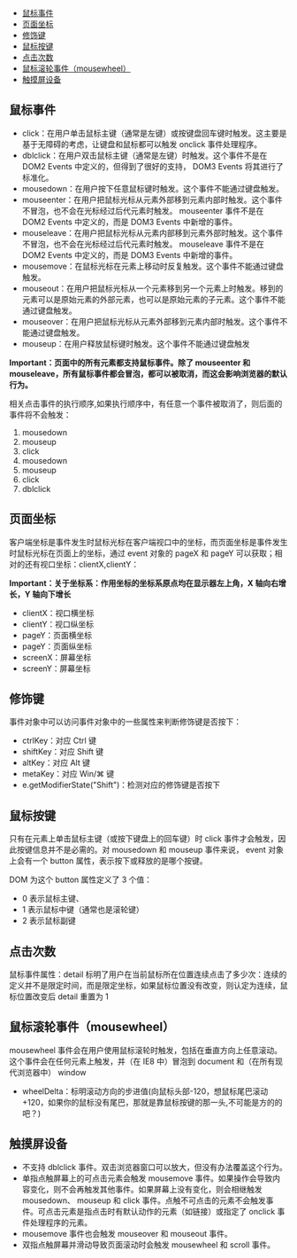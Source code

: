 <!-- START doctoc generated TOC please keep comment here to allow auto update -->
<!-- DON'T EDIT THIS SECTION, INSTEAD RE-RUN doctoc TO UPDATE -->

- [鼠标事件](#%E9%BC%A0%E6%A0%87%E4%BA%8B%E4%BB%B6)
- [页面坐标](#%E9%A1%B5%E9%9D%A2%E5%9D%90%E6%A0%87)
- [修饰键](#%E4%BF%AE%E9%A5%B0%E9%94%AE)
- [鼠标按键](#%E9%BC%A0%E6%A0%87%E6%8C%89%E9%94%AE)
- [点击次数](#%E7%82%B9%E5%87%BB%E6%AC%A1%E6%95%B0)
- [鼠标滚轮事件（mousewheel）](#%E9%BC%A0%E6%A0%87%E6%BB%9A%E8%BD%AE%E4%BA%8B%E4%BB%B6mousewheel)
- [触摸屏设备](#%E8%A7%A6%E6%91%B8%E5%B1%8F%E8%AE%BE%E5%A4%87)

<!-- END doctoc generated TOC please keep comment here to allow auto update -->

## 鼠标事件

- click：在用户单击鼠标主键（通常是左键）或按键盘回车键时触发。这主要是基于无障碍的考虑，让键盘和鼠标都可以触发 onclick 事件处理程序。
- dblclick：在用户双击鼠标主键（通常是左键）时触发。这个事件不是在 DOM2 Events 中定义的，但得到了很好的支持， DOM3 Events 将其进行了标准化。
- mousedown：在用户按下任意鼠标键时触发。这个事件不能通过键盘触发。
- mouseenter：在用户把鼠标光标从元素外部移到元素内部时触发。这个事件不冒泡，也不会在光标经过后代元素时触发。 mouseenter 事件不是在 DOM2 Events 中定义的，而是 DOM3 Events 中新增的事件。
- mouseleave：在用户把鼠标光标从元素内部移到元素外部时触发。这个事件不冒泡，也不会在光标经过后代元素时触发。 mouseleave 事件不是在 DOM2 Events 中定义的，而是 DOM3 Events 中新增的事件。
- mousemove：在鼠标光标在元素上移动时反复触发。这个事件不能通过键盘触发。
- mouseout：在用户把鼠标光标从一个元素移到另一个元素上时触发。移到的元素可以是原始元素的外部元素，也可以是原始元素的子元素。这个事件不能通过键盘触发。
- mouseover：在用户把鼠标光标从元素外部移到元素内部时触发。这个事件不能通过键盘触发。
- mouseup：在用户释放鼠标键时触发。这个事件不能通过键盘触发

**Important：页面中的所有元素都支持鼠标事件。除了 mouseenter 和 mouseleave，所有鼠标事件都会冒泡，都可以被取消，而这会影响浏览器的默认行为。**

相关点击事件的执行顺序,如果执行顺序中，有任意一个事件被取消了，则后面的事件将不会触发：

1. mousedown
2. mouseup
3. click
4. mousedown
5. mouseup
6. click
7. dblclick

## 页面坐标

客户端坐标是事件发生时鼠标光标在客户端视口中的坐标，而页面坐标是事件发生时鼠标光标在页面上的坐标，通过 event 对象的 pageX 和 pageY 可以获取；相对的还有视口坐标：clientX,clientY：

**Important：关于坐标系：作用坐标的坐标系原点均在显示器左上角，X 轴向右增长，Y 轴向下增长**

- clientX：视口横坐标
- clientY：视口纵坐标
- pageY：页面横坐标
- pageY：页面纵坐标
- screenX：屏幕坐标
- screenY：屏幕坐标

## 修饰键

事件对象中可以访问事件对象中的一些属性来判断修饰键是否按下：

- ctrlKey：对应 Ctrl 键
- shiftKey：对应 Shift 键
- altKey：对应 Alt 键
- metaKey：对应 Win/⌘ 键
- e.getModifierState("Shift")：检测对应的修饰键是否按下

## 鼠标按键

只有在元素上单击鼠标主键（或按下键盘上的回车键）时 click 事件才会触发，因此按键信息并不是必需的。对 mousedown 和 mouseup 事件来说， event 对象上会有一个 button 属性，表示按下或释放的是哪个按键。

DOM 为这个 button 属性定义了 3 个值：

- 0 表示鼠标主键、
- 1 表示鼠标中键（通常也是滚轮键）
- 2 表示鼠标副键

## 点击次数

鼠标事件属性：detail 标明了用户在当前鼠标所在位置连续点击了多少次：连续的定义并不是限定时间，而是限定坐标，如果鼠标位置没有改变，则认定为连续，鼠标位置改变后 detail 重置为 1

## 鼠标滚轮事件（mousewheel）

mousewheel 事件会在用户使用鼠标滚轮时触发，包括在垂直方向上任意滚动。这个事件会在任何元素上触发，并（在 IE8 中）冒泡到 document 和（在所有现代浏览器中） window

- wheelDelta：标明滚动方向的步进值(向鼠标头部-120，想鼠标尾巴滚动+120，如果你的鼠标没有尾巴，那就是靠鼠标按键的那一头,不可能是方的的吧？)

## 触摸屏设备

- 不支持 dblclick 事件。双击浏览器窗口可以放大，但没有办法覆盖这个行为。
- 单指点触屏幕上的可点击元素会触发 mousemove 事件。如果操作会导致内容变化，则不会再触发其他事件。如果屏幕上没有变化，则会相继触发 mousedown、 mouseup 和 click 事件。点触不可点击的元素不会触发事件。可点击元素是指点击时有默认动作的元素（如链接）或指定了 onclick 事件处理程序的元素。
- mousemove 事件也会触发 mouseover 和 mouseout 事件。
- 双指点触屏幕并滑动导致页面滚动时会触发 mousewheel 和 scroll 事件。
